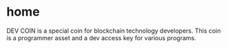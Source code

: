 # home
DEV COIN is a special coin for blockchain technology developers. This coin is a programmer asset and a dev access key for various programs.
